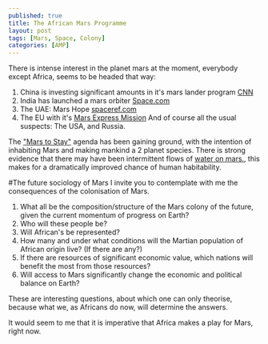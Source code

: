 ```yaml
---
published: true
title: The African Mars Programme
layout: post
tags: [Mars, Space, Colony]
categories: [AMP]
---
```

There is intense interest in the planet mars at the moment, everybody except Africa, seems to be headed that way:

1. China is investing significant amounts in it's mars lander program [CNN](http://edition.cnn.com/2015/11/04/asia/china-mars-probe-2020/)
2. India has launched a mars orbiter [Space.com](http://www.space.com/23203-india-mars-orbiter-mission-photos.html)
3. The UAE:  Mars Hope [spaceref.com](http://spaceref.com/mars/uae-unveils-mission-plan-for-the-first-arab-space-probe-to-mars.html)
4. The EU with it's [Mars Express Mission](http://spaceref.com/mars/uae-unveils-mission-plan-for-the-first-arab-space-probe-to-mars.html)
And of course all the usual suspects: The USA, and Russia.

The ["Mars to Stay"](https://en.wikipedia.org/wiki/Mars_to_Stay) agenda has been gaining ground, with the intention of inhabiting Mars and making mankind a 2 planet species.  There is strong evidence that there may have been intermittent flows of [water on mars.](https://www.nasa.gov/press-release/nasa-confirms-evidence-that-liquid-water-flows-on-today-s-mars), this makes for a dramatically improved chance of human habitability.

#The future sociology of Mars
I invite you to contemplate with me the consequences of the colonisation of Mars.
1. What all be the composition/structure of the Mars colony of the future, given the current momentum of progress on Earth? 
1. Who will these people be? 
1. Will African's be represented? 
1. How many and under what conditions will the Martian population of African origin live? (If there are any?) 
1. If there are resources of significant economic value, which nations will benefit the most from those resources? 
1. Will access to Mars significantly change the economic and political balance on Earth?

These are interesting questions, about which one can only theorise, because what we, as Africans do now, will determine the answers.

It would seem to me that it is imperative that Africa makes a play for Mars, right now.